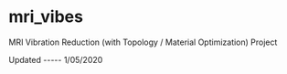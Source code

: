 # mri_vibes
MRI Vibration Reduction (with Topology / Material Optimization) Project

Updated ----- 1/05/2020
